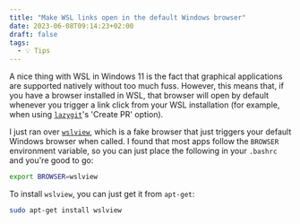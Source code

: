 ```yaml
---
title: "Make WSL links open in the default Windows browser"
date: 2023-06-08T09:14:23+02:00
draft: false
tags:
  - 💡 Tips
---
```


A nice thing with WSL in Windows 11 is the fact that graphical applications are supported natively without too much fuss. However, this means that, if you have a browser installed in WSL, that browser will open by default whenever you trigger a link click from your WSL installation (for example, when using [`lazygit`](https://github.com/jesseduffield/lazygit)'s 'Create PR' option).

I just ran over [`wslview`](https://wslutiliti.es/wslu/man/wslview.html), which is a fake browser that just triggers your default Windows browser when called. I found that most apps follow the `BROWSER` environment variable, so you can just place the following in your `.bashrc` and you're good to go:

```bash
export BROWSER=wslview
```

To install `wslview`, you can just get it from `apt-get`:

```bash
sudo apt-get install wslview
```
